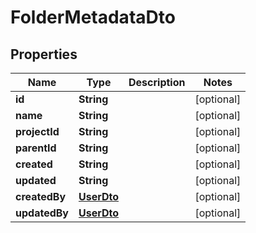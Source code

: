 # FolderMetadataDto

## Properties
Name | Type | Description | Notes
------------ | ------------- | ------------- | -------------
**id** | **String** |  |  [optional]
**name** | **String** |  |  [optional]
**projectId** | **String** |  |  [optional]
**parentId** | **String** |  |  [optional]
**created** | **String** |  |  [optional]
**updated** | **String** |  |  [optional]
**createdBy** | [**UserDto**](UserDto.md) |  |  [optional]
**updatedBy** | [**UserDto**](UserDto.md) |  |  [optional]
